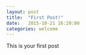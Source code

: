 ```yaml
---
layout: post
title:  "First Post!"
date:   2015-10-21 16:20:00
categories: welcome
---
```

This is your first post
